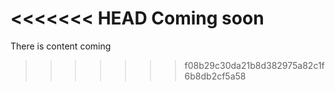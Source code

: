 <<<<<<< HEAD
Coming soon
=======
There is content coming
>>>>>>> f08b29c30da21b8d382975a82c1f6b8db2cf5a58
